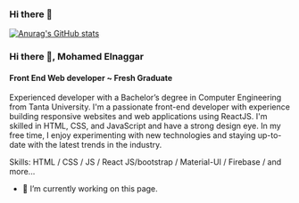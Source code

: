 ### Hi there 👋

[![Anurag's GitHub stats](https://github-readme-stats.vercel.app/api?username=mohamed)](https://github.com/anuraghazra/github-readme-stats)

### Hi there 👋, Mohamed Elnaggar
#### Front End Web developer ~ Fresh Graduate
Experienced developer with a Bachelor’s degree in Computer Engineering from Tanta University. 
I'm a passionate front-end developer with experience building responsive websites and web applications using ReactJS. I'm skilled in HTML, CSS, and JavaScript and have a strong design eye. In my free time, I enjoy experimenting with new technologies and staying up-to-date with the latest trends in the industry.

Skills: HTML / CSS / JS / React JS/bootstrap / Material-UI /  Firebase / and more...

- 🔭 I’m currently working on this page. 




